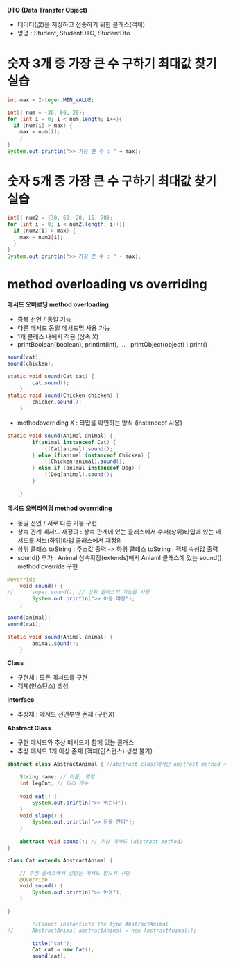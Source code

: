 
**DTO (Data Transfer Object)**
- 데이터(값)을 저장하고 전송하기 위한 클래스(객체)
- 명명 : Student, StudentDTO, StudentDto

# 숫자 3개 중 가장 큰 수 구하기 최대값 찾기 실습
```java
int max = Integer.MIN_VALUE;

int[] num = {30, 60, 20};
for (int i = 0; i < num.length; i++){
  if (num[i] > max) {
    max = num[i];
    }
}
System.out.println(">> 가장 큰 수 : " + max);			
```

# 숫자 5개 중 가장 큰 수 구하기 최대값 찾기 실습

```java
int[] num2 = {30, 60, 20, 15, 70};
for (int i = 0; i < num2.length; i++){
  if (num2[i] > max) {
    max = num2[i];
  }
}
System.out.println(">> 가장 큰 수 : " + max);			
```
# method overloading vs overriding

**메서드 오버로딩 method overloading**
- 중복 선언 / 동일 기능
- 다른 메서드 동일 메서드명 사용 가능
- 1개 클래스 내에서 적용 (상속 X)
- printBoolean(boolean), printInt(int), ... , printObject(object) : print()
```java
sound(cat);
sound(chicken);
```
```java
static void sound(Cat cat) {
		cat.sound();
	}
static void sound(Chicken chicken) {
		chicken.sound();
	}
```
- methodoverriding X : 타입을 확인하는 방식 (instanceof 사용)
```java
static void sound(Animal animal) {
		if(animal instanceof Cat) {
			((Cat)animal).sound();
		} else if(animal instanceof Chicken) {
			((Chicken)animal).sound();
		} else if (animal instanceof Dog) {
			((Dog)animal).sound();
		}
		
	}
```

**메서드 오버라이딩 method overrriding**
- 동일 선언 / 서로 다른 기능 구현
- 상속 관계 메서드 재정의 : 상속 관계에 있는 클래스에서 수퍼(상위)타입에 있는 메서드를 서브(하위)타입 클래스에서 재정의
- 상위 클래스 toString : 주소값 출력 -> 하위 클래스 toString : 객체 속성값 출력
- sound() 추가 : Animal 상속확장(extends)해서 Aniaml 클래스에 있는 sound() method override 구현 
```java
@Override
	void sound() {
//		super.sound(); // 상위 클래스의 기능을 사용
		System.out.println(">> 야옹 야옹");
	}
```
```java
sound(animal);
sound(cat);
```
```java
static void sound(Animal animal) {
		animal.sound();
	}
```

**Class**
- 구현체 : 모든 메서드를 구현
- 객체(인스턴스) 생성

**Interface**
- 추상체 : 메서드 선언부만 존재 (구현X)


**Abstract Class**
- 구현 메서드와 추상 메서드가 함께 있는 클래스
- 추상 메서드 1개 이상 존재 (객체(인스턴스) 생성 불가)

```java
abstract class AbstractAnimal { //abstract class에서만 abstract method 사용 가능

	String name; // 이름, 명칭
	int legCnt; // 다리 개수
	
	void eat() {
		System.out.println(">> 먹는다");
	}
	void sleep() {
		System.out.println(">> 잠을 잔다");
	}
	
	abstract void sound(); // 추상 메서드 (abstract method)
}
```
```java
class Cat extends AbstractAnimal {

	// 추상 클래스에서 선언된 메서드 반드시 구현
	@Override
	void sound() {
		System.out.println(">> 야옹");
	}

}
```
```java
		//Cannot instantiate the type AbstractAnimal
//		AbstractAnimal abstractAnimal = new AbstractAnimal();
		
		title("cat");
		Cat cat = new Cat();
		sound(cat);
```





